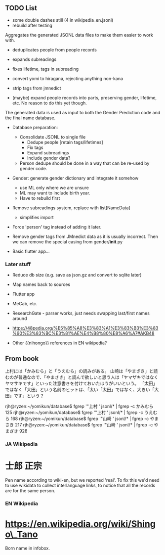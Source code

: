 ## TODO List

- some double dashes still (4 in wikipedia\_en.jsonl)
 - rebuild after testing

Aggregates the generated JSONL data files to make them easier to work with.

- deduplicates people from people records
- expands subreadings
- fixes lifetime, tags in subreading
- convert yomi to hiragana, rejecting anything non-kana
- strip tags from jmnedict

- (maybe) expand people records into parts, preserving gender, lifetime,
  etc. No reason to do this yet though.

The generated data is used as input to both the Gender Prediction code
and the final name database.

- Database preparation:

  - Consolidate JSONL to single file
    - Dedupe people [retain tags/lifetimes]
    - Fix tags
    - Expand subreadings
    - Include gender data?
  - Person dedupe should be done in a way that can be re-used by
    gender code.

- Gender: generate gender dictionary and integrate it somehow

  - use ML only where we are unsure
  - ML may want to include birth year.
  - Have to rebuild first

- Remove subreadings system, replace with list[NameData]

  - simplifies import

- Force 'person' tag instead of adding it later.

- Remove gender tags from JMnedict data as it is usually incorrect.
  Then we can remove the special casing from gender/**init**.py

- Basic flutter app...

### Later stuff

- Reduce db size (e.g. save as json.gz and convert to sqlite later)
- Map names back to sources
- Flutter app
- MeCab, etc.
- ResearchGate - parser works, just needs swapping last/first names around
- https://48pedia.org/%E5%85%A8%E3%83%A1%E3%83%B3%E3%83%90%E3%83%BC%E3%81%AE%E4%B8%80%E8%A6%A7#AKB48

- Other {{nihongo}} references in EN wikipedia?

## From book

上村には「かみむら」と「うえむら」の読みがある。
山崎は「やまざき」と読むのが普通なので、「やまさき」と読んで欲しいと思う人は「ヤマザキではなくヤマサキです」といった注意書きを付けておいたほうがいいという。
「太田」ではなく「大田」という名前のヒットは、「太い「太田」ではなく、大きい「大田」です」という？

rjh@ryzen:~/yomikun/database$ fgrep '"上村 ' jsonl/\* | fgrep -c かみむら
125
rjh@ryzen:~/yomikun/database$ fgrep '"上村 ' jsonl/\* | fgrep -c うえむら
168
rjh@ryzen:~/yomikun/database$ fgrep '"山崎 ' jsonl/\* | fgrep -c やまさき
217
rjh@ryzen:~/yomikun/database$ fgrep '"山崎 ' jsonl/\* | fgrep -c やまざき
928

### JA Wikipedia

# 士郎 正宗

Pen name according to wiki-en, but we reported 'real'.
To fix this we'd need to use wikidata to collect interlanguage links, to notice
that all the records are for the same person.

### EN Wikipedia

# https://en.wikipedia.org/wiki/Shingo\_Tano

Born name in infobox.
